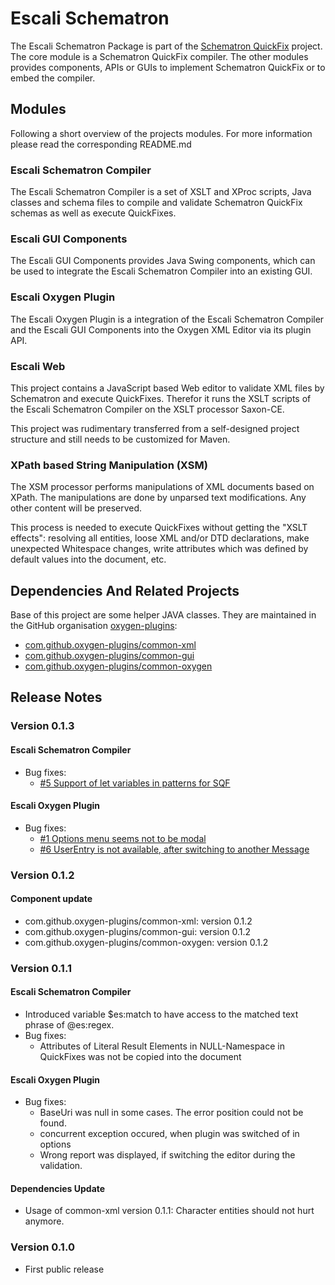 # Escali Schematron
The Escali Schematron Package is part of the [Schematron QuickFix](http://www.schematron-quickfix.com) project. The core module is a Schematron QuickFix compiler. The other modules provides components, APIs or GUIs to implement Schematron QuickFix or to embed the compiler. 

## Modules

Following a short overview of the projects modules. For more information please read the corresponding README.md

### Escali Schematron Compiler

The Escali Schematron Compiler is a set of XSLT and XProc scripts, Java classes and schema files to compile and validate Schematron QuickFix schemas as well as execute QuickFixes.

### Escali GUI Components

The Escali GUI Components provides Java Swing components, which can be used to integrate the Escali Schematron Compiler into an existing GUI.

### Escali Oxygen Plugin

The Escali Oxygen Plugin is a integration of the Escali Schematron Compiler and the Escali GUI Components into the Oxygen XML Editor via its plugin API.

### Escali Web

This project contains a JavaScript based Web editor to validate XML files by Schematron and execute QuickFixes. Therefor it runs the XSLT scripts of the Escali Schematron Compiler on the XSLT processor Saxon-CE.

This project was rudimentary transferred from a self-designed project structure and still needs to be customized for Maven.

### XPath based String Manipulation (XSM) 

The XSM processor performs manipulations of XML documents based on XPath. The manipulations are done by unparsed text modifications. Any other content will be preserved.

This process is needed to execute QuickFixes without getting the "XSLT effects": resolving all entities, loose XML and/or DTD declarations, make unexpected Whitespace changes, write attributes which was defined by default values into the document, etc.

## Dependencies And Related Projects

Base of this project are some helper JAVA classes. They are maintained in the GitHub organisation [oxygen-plugins](https://github.com/oxygen-plugins):

- [com.github.oxygen-plugins/common-xml](https://github.com/oxygen-plugins/common-xml)
- [com.github.oxygen-plugins/common-gui](https://github.com/oxygen-plugins/common-gui)
- [com.github.oxygen-plugins/common-oxygen](https://github.com/oxygen-plugins/common-oxygen)

## Release Notes

### Version 0.1.3

#### Escali Schematron Compiler

- Bug fixes:
    - [#5 Support of let variables in patterns for SQF](https://github.com/schematron-quickfix/escali-package/issues/5)

#### Escali Oxygen Plugin

- Bug fixes:
    - [#1 Options menu seems not to be modal](https://github.com/schematron-quickfix/escali-package/issues/1)
    - [#6 UserEntry is not available, after switching to another Message](https://github.com/schematron-quickfix/escali-package/issues/6)

### Version 0.1.2

#### Component update

- com.github.oxygen-plugins/common-xml: version 0.1.2
- com.github.oxygen-plugins/common-gui: version 0.1.2
- com.github.oxygen-plugins/common-oxygen: version 0.1.2

### Version 0.1.1

#### Escali Schematron Compiler

- Introduced variable $es:match to have access to the matched text phrase of @es:regex.
- Bug fixes:
    - Attributes of Literal Result Elements in NULL-Namespace in QuickFixes was not be copied into the document
    
#### Escali Oxygen Plugin
- Bug fixes:
    - BaseUri was null in some cases. The error position could not be found.
    - concurrent exception occured, when plugin was switched of in options
    - Wrong report was displayed, if switching the editor during the validation.

#### Dependencies Update
- Usage of common-xml version 0.1.1: Character entities should not hurt anymore.

### Version 0.1.0

- First public release